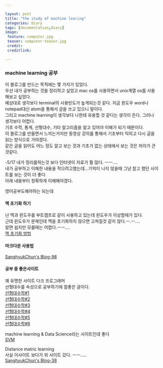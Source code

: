 ```yaml
---

layout: post
title: "the study of machine learing"
categories: Diary
tags: [documentation,Diary]
image:
 feature: computer.jpg
 teaser: computer-teaser.jpg
 credit:
 creditlink:

---
```


### machine learning 공부

이 블로그를 만드는 목적에는 몇 가지가 있었다.<br>
우선 내가 공부하는 것을 정리하고 싶었고 mac os를 사용하면서 unix계열 os를 사용해보고 싶었다.<br>
예상대로 생각보다 terminal의 사용빈도가 높게되는것 같다. 지금 윈도우 word나 notepad대신 atom을 통해서 글을 쓰고 있으니 말이다.<br>
그리고 machine learning이 생각보다 나한테 유용할 것 같다는 생각이 든다. 그러나 생각보다 어렵다.<br>
기초 수학, 통계, 선형대수, 기타 알고리즘을 알고 있어야 이해가 되기 때문이다.<br>
이 블로그를 만들면서 느끼는거지만 동영상 강의를 통해서 기초부터 익히고 다시 글을 읽는 방식으로 가야겠다.<br>
같은 글을 읽어도 어느 정도 알고 보는 것과 기초가 없는 상태에서 보는 것은 차이가 큰 것같다.<br>

-5/17
내가 정리를하는것 보다 인터넷이 자료가 훨 많다. ㅡㅡ....<br>
내가 공부하고 이해한 내용을 적으려고했는데...기억이 나지 않을때 그냥 참고 했던 사이트를 보는 것이 더 좋다.<br>
아래 내용부터 정확하게 이해해야겠다.

영어공부도해야하는 되는데<br>

#### 맥 초기화 하기
난 맥과 윈도우를 부트캠프로 같이 사용하고 있는데 윈도우가 이상할때가 있다.<br>
근데 윈도우가 문제인데 맥을 초기화하지 않으면 고쳐질것 같지 않다.ㅡ.ㅡ....<br>
알면 쉽지만 모를때는 어렵다.ㅡㅡ....<br>
[맥 초기화 방법](http://windwaker.net/1908)<br>

#### 마크다운 사용법
[SanghyukChun's Blog-98](http://sanghyukchun.github.io/98/)

#### 공부 중 좋은사이트
꽤 유명한 사이트 다크 프로그래머<br>
선형대수를 속성으로 공부하기에 참좋은 글이다.<br>
[선형대수학#1](http://darkpgmr.tistory.com/103)<br>
[선형대수학#2](http://darkpgmr.tistory.com/104)<br>
[선형대수학#3](http://darkpgmr.tistory.com/105)<br>
[선형대수학#4](http://darkpgmr.tistory.com/106)<br>
[선형대수학#5](http://darkpgmr.tistory.com/108)<br>
[선형대수학#6](http://darkpgmr.tistory.com/110)<br>

machine learning & Data Science라는 사이트인데 좋다<br>
[SVM](http://gentlej90.tistory.com/category/ML%20%26%20DM/SVM)<br>

Distance matric learning<br>
사실 이사이트 보다가 위 사이트 갔다. ㅡㅡ.....<br>
[SanghyukChun's Blog-38](http://sanghyukchun.github.io/37/)
